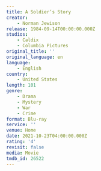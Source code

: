 ```yaml
---
title: A Soldier’s Story
creator:
    - Norman Jewison
release: 1984-09-14T00:00:00.000Z
studios:
    - Caldix
    - Columbia Pictures
original_title: ''
original_language: en
language:
    - English
country:
    - United States
length: 101
genre:
    - Drama
    - Mystery
    - War
    - Crime
format: Blu-ray
service: ''
venue: Home
date: 2021-10-23T04:00:00.000Z
rating: '4'
revisit: false
media: Movie
tmdb_id: 26522
---
```




